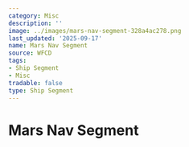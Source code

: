 ```yaml
---
category: Misc
description: ''
image: ../images/mars-nav-segment-328a4ac278.png
last_updated: '2025-09-17'
name: Mars Nav Segment
source: WFCD
tags:
- Ship Segment
- Misc
tradable: false
type: Ship Segment
---
```


# Mars Nav Segment


